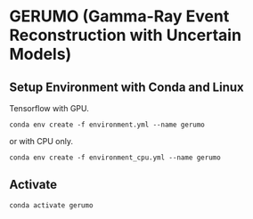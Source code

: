 # GERUMO (Gamma-Ray Event Reconstruction with Uncertain Models)


## Setup Environment with Conda and Linux


Tensorflow with GPU.

```
conda env create -f environment.yml --name gerumo
```

or with CPU only.

```
conda env create -f environment_cpu.yml --name gerumo
```

## Activate 

```
conda activate gerumo
```

